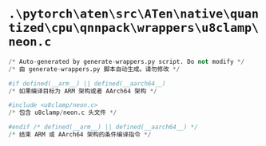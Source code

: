 # `.\pytorch\aten\src\ATen\native\quantized\cpu\qnnpack\wrappers\u8clamp\neon.c`

```py
/* Auto-generated by generate-wrappers.py script. Do not modify */
/* 由 generate-wrappers.py 脚本自动生成。请勿修改 */

#if defined(__arm__) || defined(__aarch64__)
/* 如果编译目标为 ARM 架构或者 AArch64 架构 */

#include <u8clamp/neon.c>
/* 包含 u8clamp/neon.c 头文件 */

#endif /* defined(__arm__) || defined(__aarch64__) */
/* 结束 ARM 或 AArch64 架构的条件编译指令 */
```